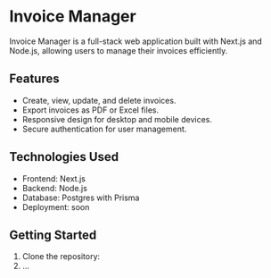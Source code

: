 # Invoice Manager

Invoice Manager is a full-stack web application built with Next.js and Node.js, allowing users to manage their invoices efficiently.

## Features

- Create, view, update, and delete invoices.
- Export invoices as PDF or Excel files.
- Responsive design for desktop and mobile devices.
- Secure authentication for user management.

## Technologies Used

- Frontend: Next.js
- Backend: Node.js
- Database: Postgres with Prisma
- Deployment: soon

## Getting Started

1. Clone the repository:
2. ...

